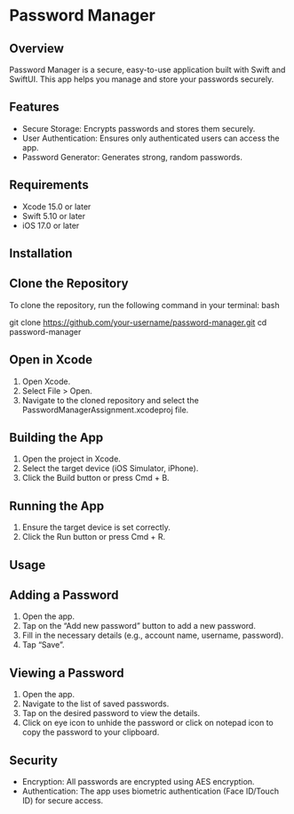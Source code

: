 # Password Manager


## Overview

Password Manager is a secure, easy-to-use application built with Swift and SwiftUI. This app helps you manage and store your passwords securely.

## Features
* Secure Storage: Encrypts passwords and stores them securely.
* User Authentication: Ensures only authenticated users can access the app.
* Password Generator: Generates strong, random passwords.


## Requirements
* Xcode 15.0 or later
* Swift 5.10 or later
* iOS 17.0 or later


## Installation

## Clone the Repository

To clone the repository, run the following command in your terminal:
bash

git clone https://github.com/your-username/password-manager.git
cd password-manager

## Open in Xcode
1. Open Xcode.
2. Select File > Open.
3. Navigate to the cloned repository and select the PasswordManagerAssignment.xcodeproj file.


## Building the App
1. Open the project in Xcode.
2. Select the target device (iOS Simulator, iPhone).
3. Click the Build button or press Cmd + B.


## Running the App
1. Ensure the target device is set correctly.
2. Click the Run button or press Cmd + R.


## Usage

## Adding a Password
1. Open the app.
2. Tap on the “Add new password” button to add a new password.
3. Fill in the necessary details (e.g., account name, username, password).
4. Tap “Save”.


## Viewing a Password
1. Open the app.
2. Navigate to the list of saved passwords.
3. Tap on the desired password to view the details.
4. Click on eye icon to unhide the password or click on notepad icon to copy the password to your clipboard.


## Security
* Encryption: All passwords are encrypted using AES encryption.
* Authentication: The app uses biometric authentication (Face ID/Touch ID) for secure access.
